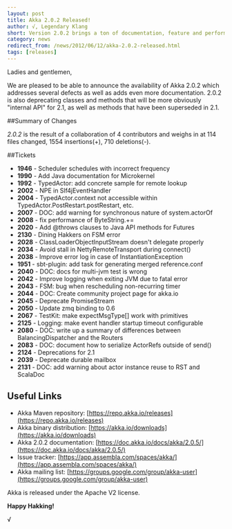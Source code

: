 ```yaml
---
layout: post
title: Akka 2.0.2 Released!
author: √, Legendary Klang
short: Version 2.0.2 brings a ton of documentation, feature and performance improvements. It is binary compatible with 2.0.
category: news
redirect_from: /news/2012/06/12/akka-2.0.2-released.html
tags: [releases]
---
```


Ladies and gentlemen,

We are pleased to be able to announce the availability of Akka 2.0.2 which addresses several defects as well as adds even more documentation.
2.0.2 is also deprecating classes and methods that will be more obviously "internal API" for 2.1, as well as methods that have been superseded in 2.1.

##Summary of Changes

*2.0.2* is the result of a collaboration of 4 contributors and weighs in at 114 files changed, 1554 insertions(+), 710 deletions(-).

##Tickets
 
* **1946** - Scheduler schedules with incorrect frequency
* **1990** - Add Java documentation for Microkernel
* **1992** - TypedActor: add concrete sample for remote lookup
* **2002** - NPE in Slf4jEventHandler
* **2004** - TypedActor.context not accessible within TypedActor.PostRestart.postRestart, etc.
* **2007** - DOC: add warning for synchronous nature of system.actorOf
* **2008** - fix performance of ByteString.+=
* **2020** - Add @throws clauses to Java API methods for Futures
* **2130** - Dining Hakkers on FSM error
* **2028** - ClassLoaderObjectInputStream doesn't delegate properly
* **2034** - Avoid stall in NettyRemoteTransport during connect()
* **2038** - Improve error log in case of InstantiationException
* **1951** - sbt-plugin: add task for generating merged reference.conf
* **2040** - DOC: docs for multi-jvm test is wrong
* **2042** - Improve logging when exiting JVM due to fatal error
* **2043** - FSM: bug when rescheduling non-recurring timer
* **2044** - DOC: Create community project page for akka.io
* **2045** - Deprecate PromiseStream
* **2050** - Update zmq binding to 0.6
* **2067** - TestKit: make expectMsgType[] work with primitives
* **2125** - Logging: make event handler startup timeout configurable
* **2080** - DOC: write up a summary of differences between BalancingDispatcher and the Routers
* **2083** - DOC: document how to serialize ActorRefs outside of send()
* **2124** - Deprecations for 2.1
* **2039** - Deprecate durable mailbox
* **2131** - DOC: add warning about actor instance reuse to RST and ScalaDoc

## Useful Links

* Akka Maven repository: [https://repo.akka.io/releases](https://repo.akka.io/releases)
* Akka binary distribution: [https://akka.io/downloads](https://akka.io/downloads)
* Akka 2.0.2 documentation: [https://doc.akka.io/docs/akka/2.0.5/](https://doc.akka.io/docs/akka/2.0.5/)
* Issue tracker: [https://app.assembla.com/spaces/akka/](https://app.assembla.com/spaces/akka/)
* Akka mailing list: [https://groups.google.com/group/akka-user](https://groups.google.com/group/akka-user)

Akka is released under the Apache V2 license.

**Happy Hakking!**

√
